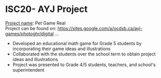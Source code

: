 # ISC20- AYJ Project
<ins>Project name</ins>: Pet Game Real <br />
Project can be found on: https://sites.google.com/a/ocdsb.ca/ayj-games/photoghr/digital
...
- Developed an educational math game for Grade 5 students by incorporating their game ideas and illustrations
- Collaborated with the students over the school term to obtain project ideas and illustrations
- Project was presented to Grade 4/5 students, teachers, and school's superintendent

